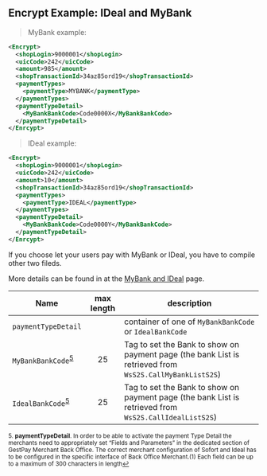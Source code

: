 
## Encrypt Example: IDeal and MyBank

> MyBank example: 

```xml
<Encrypt>
  <shopLogin>9000001</shopLogin>
  <uicCode>242</uicCode>
  <amount>985</amount>
  <shopTransactionId>34az85ord19</shopTransactionId>
  <paymentTypes>
    <paymentType>MYBANK</paymentType>
  </paymentTypes>
  <paymentTypeDetail> 
    <MyBankBankCode>Code0000X</MyBankBankCode>
  </paymentTypeDetail> 
</Enrcypt>
```

> IDeal example: 

```xml
<Encrypt>
  <shopLogin>9000001</shopLogin>
  <uicCode>242</uicCode>
  <amount>10</amount>
  <shopTransactionId>34az85ord19</shopTransactionId>
  <paymentTypes>
    <paymentType>IDEAL</paymentType>
  </paymentTypes>
  <paymentTypeDetail> 
    <MyBankBankCode>Code0000Y</MyBankBankCode>
  </paymentTypeDetail> 
</Enrcypt>
```

If you choose let your users pay with MyBank or IDeal, you have to compile other two fileds.

More details can be found in at the [MyBank and IDeal](https://hype-app.github.io/gestpay-doc/oth/mybank.html) page.

 
| Name | max length | description |
| ---- | :--------: | ----------- |
| `paymentTypeDetail` |    | container of one of `MyBankBankCode` or `IdealBankCode` |
| `MyBankBankCode`<sup><a href="#fn5" id="ref5">5</a></sup> |  25   | Tag to set the Bank to show on payment page (the bank List is retrieved from `WsS2S.CallMyBankListS2S`) |
| `IdealBankCode`<sup><a href="#fn5" id="ref5">5</a></sup> |  25   | Tag to set the Bank to show on payment page (the bank List is retrieved from `WsS2S.CallIdealListS2S`) | 


<sup id="fn5">5. **paymentTypeDetail**. In order to be able to activate the payment Type Detail the merchants need to appropriately set “Fields and Parameters” in the dedicated section of GestPay Merchant Back Office. The correct merchant configuration of Sofort and Ideal has to be configured in the specific interface of Back Office Merchant.(1) Each field can be up to a maximum of 300 characters in length<a href="#ref5" title="Jump back to footnote 5 in the text.">↩</a></sup>

